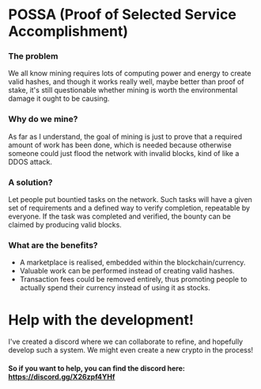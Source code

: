 # POSSA (Proof of Selected Service Accomplishment)

### The problem
We all know mining requires lots of computing power and energy to create valid hashes, and though it works really well, maybe better than proof of stake, it's still questionable whether mining is worth the environmental damage it ought to be causing.

### Why do we mine?
As far as I understand, the goal of mining is just to prove that a required amount of work has been done, which is needed because otherwise someone could just flood the network with invalid blocks, kind of like a DDOS attack.

### A solution?
Let people put bountied tasks on the network. Such tasks will have a given set of requirements and a defined way to verify completion, repeatable by everyone.
If the task was completed and verified, the bounty can be claimed by producing valid blocks.

### What are the benefits?
- A marketplace is realised, embedded within the blockchain/currency.
- Valuable work can be performed instead of creating valid hashes.
- Transaction fees could be removed entirely, thus promoting people to actually spend their currency instead of using it as stocks.

# Help with the development!
I've created a discord where we can collaborate to refine, and hopefully develop such a system. We might even create a new crypto in the process!
#### So if you want to help, you can find the discord here: https://discord.gg/X26zpf4YHf